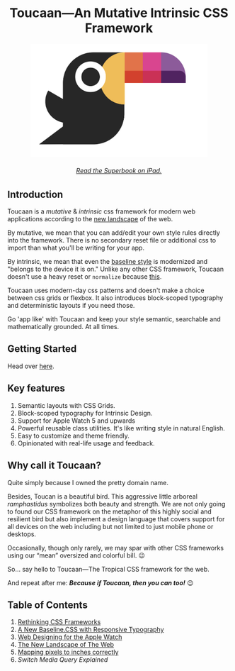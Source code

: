 <h1 align="center">Toucaan—An Mutative Intrinsic CSS Framework</h1>

<div align="center">
  <a href="http://toucaan.com">
    <img src="./assets/toucaan.png" alt="Toucaan-A Tropical CSS Framework" width="400">
  </a>
  <br>
  <h6>
    <a href="https://bubblin.io/cover/the-toucaan-framework-by-marvin-danig">Read the Superbook on iPad.</a>
  </h6>
</div>


## Introduction

Toucaan is a _mutative_ & _intrinsic_ css framework for modern web
applications according to the [new landscape](https://bubblin.io/blog/the-new-landscape-of-the-web) of the web.

By mutative, we mean that you can add/edit your own style rules directly into
the framework. There is no secondary reset file or additional css to import than
what you'll be writing for your app. 

By intrinsic, we mean that even the [baseline style](https://bubblin.io/blog/baseline-css)
is modernized and "belongs to the device it is on." Unlike any other CSS framework, Toucaan doesn't use a heavy reset or `normalize` because [this](https://bubblin.io/blog/baseline-css).

Toucaan uses modern-day css patterns and doesn't make a choice between css grids or flexbox. It also introduces block-scoped typography and deterministic layouts if you need those.

Go 'app like' with Toucaan and keep your style semantic, searchable and mathematically grounded. At all times.

## Getting Started

Head over [here](https://www.toucaan.com/docs/getting-started).

## Key features

1. Semantic layouts with CSS Grids.
2. Block-scoped typography for Intrinsic Design.
3. Support for Apple Watch 5 and upwards
4. Powerful reusable class utilities. It's like writing style in natural English.
5. Easy to customize and theme friendly.
6. Opinionated with real-life usage and feedback.


## Why call it Toucaan?

Quite simply because I owned the pretty domain name.

Besides, Toucan is a beautiful bird. This aggressive little arboreal _ramphastidus_ symbolizes both beauty and strength. We are not only going to found our CSS framework on the metaphor of this highly social and resilient bird but also implement a design language that covers support for all devices on the web including but not limited to just mobile phone or desktops.

Occasionally, though only rarely, we may spar with other CSS frameworks using our “mean” oversized and colorful bill. 😉

So… say hello to Toucaan—The Tropical CSS framework for the web.

And repeat after me: **_Because if Toucaan, then you can too!_** 😉


## Table of Contents

1. [Rethinking CSS Frameworks](https://bubblin.io/blog/toucaan-introduction)
2. [A New Baseline.CSS with Responsive Typography](https://bubblin.io/blog/baseline-css)
3. [Web Designing for the Apple Watch](https://bubblin.io/blog/web-design-recommendations-for-the-apple-watch)
4. [The New Landscape of The Web](https://bubblin.io/blog/the-new-landscape-of-the-web)
5. [Mapping pixels to inches correctly]()
5. _Switch Media Query Explained_

